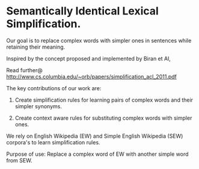 # Semantically Identical Lexical Simplification.

Our goal is to replace complex words with simpler ones in sentences while retaining their meaning.

Inspired by the concept proposed and implemented by Biran et Al,

Read further@ http://www.cs.columbia.edu/~orb/papers/simplification_acl_2011.pdf

The key contributions of our work are:

1. Create simplification rules for learning pairs of complex words and their simpler synonyms.

2. Create context aware rules for substituting complex words with simpler ones.

We rely on English Wikipedia (EW) and Simple English Wikipedia (SEW) corpora's to learn simplification rules.

Purpose of use: Replace a complex word of EW with another simple word from SEW.




